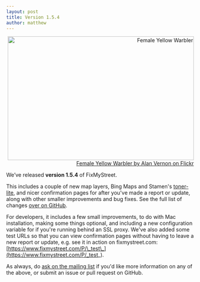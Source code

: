 ```yaml
---
layout: post
title: Version 1.5.4
author: matthew
---
```


<div class="r" align="right">
<a href="https://www.flickr.com/photos/alanvernon/6131124997" title="Female Yellow Warbler by Alan Vernon, on Flickr"><img src="https://farm7.staticflickr.com/6061/6131124997_f9e893b37c.jpg" width="500" height="333" alt="Female Yellow Warbler"><br>Female Yellow Warbler by Alan Vernon on Flickr</a>
</div>

We’ve released **version 1.5.4** of FixMyStreet.

This includes a couple of new map layers, Bing Maps and Stamen's
[toner-lite](http://maps.stamen.com/toner-lite/), and nicer confirmation pages
for after you've made a report or update, along with other smaller improvements
and bug fixes. See the full list of changes
[over on GitHub](https://github.com/mysociety/fixmystreet/releases).

For developers, it includes a few small improvements, to do with Mac
installation, making some things optional, and including a new configuration
variable for if you're running behind an SSL proxy. We've also added some test
URLs so that you can view confirmation pages without having to leave a new
report or update, e.g. see it in action on fixmystreet.com:
[https://www.fixmystreet.com/P/\_test\_](https://www.fixmystreet.com/P/_test_).

As always, do [ask on the mailing list](/community/) if you'd like more
information on any of the above, or submit an issue or pull request on GitHub.
